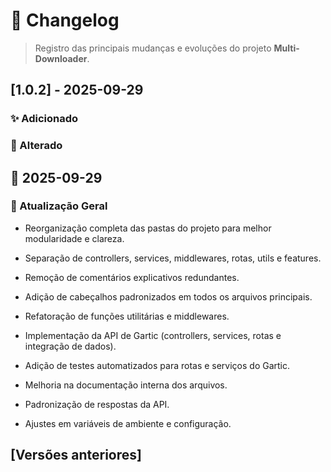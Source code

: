 # 📝 Changelog

> Registro das principais mudanças e evoluções do projeto **Multi-Downloader**.


## [1.0.2] - 2025-09-29

### ✨ Adicionado

### 📝 Alterado


## 📅 2025-09-29

### 🚀 Atualização Geral

  - Reorganização completa das pastas do projeto para melhor modularidade e clareza.
  - Separação de controllers, services, middlewares, rotas, utils e features.

  - Remoção de comentários explicativos redundantes.
  - Adição de cabeçalhos padronizados em todos os arquivos principais.
  - Refatoração de funções utilitárias e middlewares.

  - Implementação da API de Gartic (controllers, services, rotas e integração de dados).
  - Adição de testes automatizados para rotas e serviços do Gartic.

  - Melhoria na documentação interna dos arquivos.
  - Padronização de respostas da API.
  - Ajustes em variáveis de ambiente e configuração.


## [Versões anteriores]